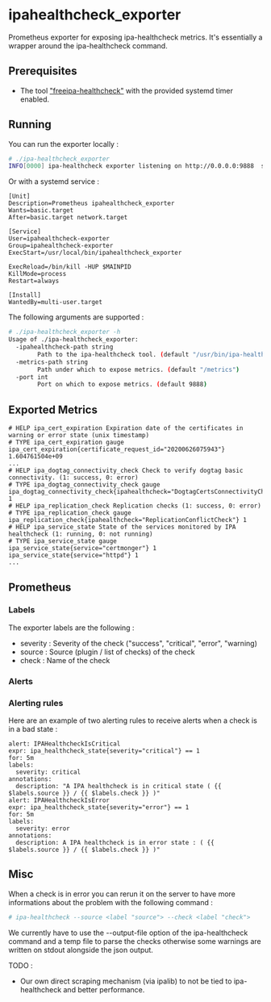 # ipahealthcheck_exporter

Prometheus exporter for exposing ipa-healthcheck metrics. It's essentially a wrapper around the ipa-healthcheck command.


## Prerequisites

 * The tool ["freeipa-healthcheck"](https://github.com/freeipa/freeipa-healthcheck) with the provided systemd timer enabled.

## Running

You can run the exporter locally :

```sh
# ./ipa-healthcheck_exporter 
INFO[0000] ipa-healthcheck exporter listening on http://0.0.0.0:9888  source="ipahealthcheck_exporter.go:139"
```

Or with a systemd service :

```
[Unit]
Description=Prometheus ipahealthcheck_exporter
Wants=basic.target
After=basic.target network.target

[Service]
User=ipahealthcheck-exporter
Group=ipahealthcheck-exporter
ExecStart=/usr/local/bin/ipahealthcheck_exporter

ExecReload=/bin/kill -HUP $MAINPID
KillMode=process
Restart=always

[Install]
WantedBy=multi-user.target
```

The following arguments are supported :

```sh
# ./ipa-healthcheck_exporter -h
Usage of ./ipa-healthcheck_exporter:
  -ipahealthcheck-path string
    	Path to the ipa-healthcheck tool. (default "/usr/bin/ipa-healthcheck")
  -metrics-path string
    	Path under which to expose metrics. (default "/metrics")
  -port int
    	Port on which to expose metrics. (default 9888)
```

## Exported Metrics

```
# HELP ipa_cert_expiration Expiration date of the certificates in warning or error state (unix timestamp)
# TYPE ipa_cert_expiration gauge
ipa_cert_expiration{certificate_request_id="20200626075943"} 1.604761504e+09
...
# HELP ipa_dogtag_connectivity_check Check to verify dogtag basic connectivity. (1: success, 0: error)
# TYPE ipa_dogtag_connectivity_check gauge
ipa_dogtag_connectivity_check{ipahealthcheck="DogtagCertsConnectivityCheck"} 1
# HELP ipa_replication_check Replication checks (1: success, 0: error)
# TYPE ipa_replication_check gauge
ipa_replication_check{ipahealthcheck="ReplicationConflictCheck"} 1
# HELP ipa_service_state State of the services monitored by IPA healthcheck (1: running, 0: not running)
# TYPE ipa_service_state gauge
ipa_service_state{service="certmonger"} 1
ipa_service_state{service="httpd"} 1
...
```

## Prometheus

### Labels

The exporter labels are the following :
 * severity : Severity of the check ("success", "critical", "error", "warning)
 * source : Source (plugin / list of checks) of the check
 * check : Name of the check

### Alerts

### Alerting rules

Here are an example of two alerting rules to receive alerts when a check is in a bad state :

```
alert: IPAHealthcheckIsCritical
expr: ipa_healthcheck_state{severity="critical"} == 1
for: 5m
labels:
  severity: critical
annotations:
  description: "A IPA healthcheck is in critical state ( {{ $labels.source }} / {{ $labels.check }} )"
alert: IPAHealthcheckIsError
expr: ipa_healthcheck_state{severity="error"} == 1
for: 5m
labels:
  severity: error
annotations:
  description: A IPA healthcheck is in error state : ( {{ $labels.source }} / {{ $labels.check }} )" 
```

## Misc

When a check is in error you can rerun it on the server to have more informations about the problem with the following command :

```sh
# ipa-healthcheck --source <label "source"> --check <label "check">
```

We currently have to use the --output-file option of the ipa-healthcheck command and a temp file to parse the checks otherwise some warnings are written on stdout alongside the json output.

TODO :
 * Our own direct scraping mechanism (via ipalib) to not be tied to ipa-healthcheck and better performance.
